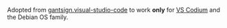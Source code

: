 Adopted from [gantsign.visual-studio-code](https://github.com/gantsign/ansible-role-visual-studio-code) to work **only** for [VS Codium](https://vscodium.com/) and the Debian OS family.